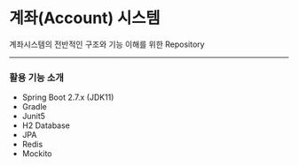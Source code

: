 # 계좌(Account) 시스템
계좌시스템의 전반적인 구조와 기능 이해를 위한 Repository

---

### 활용 기능 소개
- Spring Boot 2.7.x (JDK11)
- Gradle
- Junit5
- H2 Database
- JPA
- Redis
- Mockito


